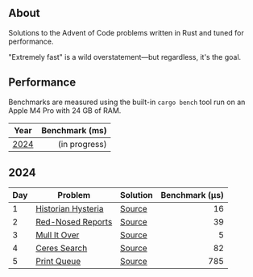 ## About

Solutions to the Advent of Code problems written in Rust and tuned for performance.

"Extremely fast" is a wild
overstatement&mdash;but regardless, it's the goal.

## Performance

Benchmarks are measured using the built-in `cargo bench` tool run on
an Apple M4 Pro with 24 GB of RAM.

| Year          | Benchmark (ms) |
|---------------|---------------:|
| [2024](#2024) |  (in progress) |

## 2024

| Day | Problem                                                   | Solution                        | Benchmark (μs) |
|-----|-----------------------------------------------------------|---------------------------------|---------------:|
| 1   | [Historian Hysteria](https://adventofcode.com/2024/day/1) | [Source](src/year2024/day01.rs) |             16 |
| 2   | [Red-Nosed Reports](https://adventofcode.com/2024/day/2)  | [Source](src/year2024/day02.rs) |             39 |
| 3   | [Mull It Over](https://adventofcode.com/2024/day/3)       | [Source](src/year2024/day03.rs) |              5 |
| 4   | [Ceres Search](https://adventofcode.com/2024/day/4)       | [Source](src/year2024/day04.rs) |             82 |
| 5   | [Print Queue](https://adventofcode.com/2024/day/5)        | [Source](src/year2024/day05.rs) |            785 |